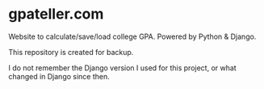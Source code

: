 # gpateller.com
Website to calculate/save/load college GPA.
Powered by Python & Django.

This repository is created for backup. 

I do not remember the Django version I used for this project, or what changed in Django since then.

